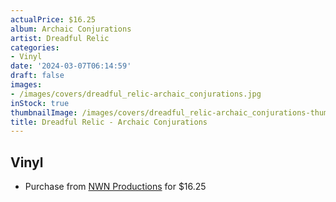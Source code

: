 ```yaml
---
actualPrice: $16.25
album: Archaic Conjurations
artist: Dreadful Relic
categories:
- Vinyl
date: '2024-03-07T06:14:59'
draft: false
images:
- /images/covers/dreadful_relic-archaic_conjurations.jpg
inStock: true
thumbnailImage: /images/covers/dreadful_relic-archaic_conjurations-thumb.jpg
title: Dreadful Relic - Archaic Conjurations
---
```


## Vinyl
* Purchase from [NWN Productions](http://shop.nwnprod.com/index.php?route=product/product&path=75&product_id=48137&sort=pd.name&order=ASC) for $16.25
